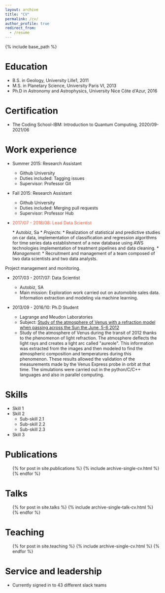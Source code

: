 ```yaml
---
layout: archive
title: "CV"
permalink: /cv/
author_profile: true
redirect_from:
  - /resume
---
```


{% include base_path %}

Education
======
* B.S. in Geology, University Lille1, 2011
* M.S. in Planetary Science, University Paris VI, 2013
* Ph.D in Astronomy and Astrophysics, University Nice Côte d'Azur, 2016

Certification
======

* The Coding School-IBM: Introduction to Quantum Computing, 2020/09-2021/06

Work experience
======
* Summer 2015: Research Assistant
  * Github University
  * Duties included: Tagging issues
  * Supervisor: Professor Git

* Fall 2015: Research Assistant
  * Github University
  * Duties included: Merging pull requests
  * Supervisor: Professor Hub
 
* <p style="color:#FF5733">2017/07 - 2018/08: Lead Data Scientist</p> 
  * Autobiz, Sa
  * <i>Projects</i>:
  * Realization of statistical and predictive studies on car data, implementation of classification and regression algorithms for time series data establishment of a new database using AWS technologies implementation of treatment pipelines and data cleaning.
  * <i>Management</i>:
  * Recruitment and management of a team composed of two data scientists and two data analysts.
Project management and monitoring. 

* 2017/03 - 2017/07: Data Scientist
  * Autobiz, SA
  * Main mission: Exploration work carried out on automobile sales data. Information extraction and modeling via machine learning.   

* 2013/09 - 2016/10: Ph.D Student
  * Lagrange and Meudon Laboratories
  * Subject: [Study of the atmosphere of Venus with a refraction model when passing across the Sun the June, 5-6 2012](https://tel.archives-ouvertes.fr/tel-01477867)
  * Study of the atmosphere of Venus during the transit of 2012 thanks to the phenomenon of light refraction. The atmosphere deflects the light rays and creates a light arc called "aureole". This information was extracted from the images and then modeled to find the atmospheric composition and temperatures during this phenomenon. These results allowed the validation of the measurements made by the Venus Express probe in orbit at that time. The simulations were carried out in the python/C/C++ languages and also in parallel computing. 

  
Skills
======
* Skill 1
* Skill 2
  * Sub-skill 2.1
  * Sub-skill 2.2
  * Sub-skill 2.3
* Skill 3

Publications
======
  <ul>{% for post in site.publications %}
    {% include archive-single-cv.html %}
  {% endfor %}</ul>
  
Talks
======
  <ul>{% for post in site.talks %}
    {% include archive-single-talk-cv.html %}
  {% endfor %}</ul>
  
Teaching
======
  <ul>{% for post in site.teaching %}
    {% include archive-single-cv.html %}
  {% endfor %}</ul>
  
Service and leadership
======
* Currently signed in to 43 different slack teams
